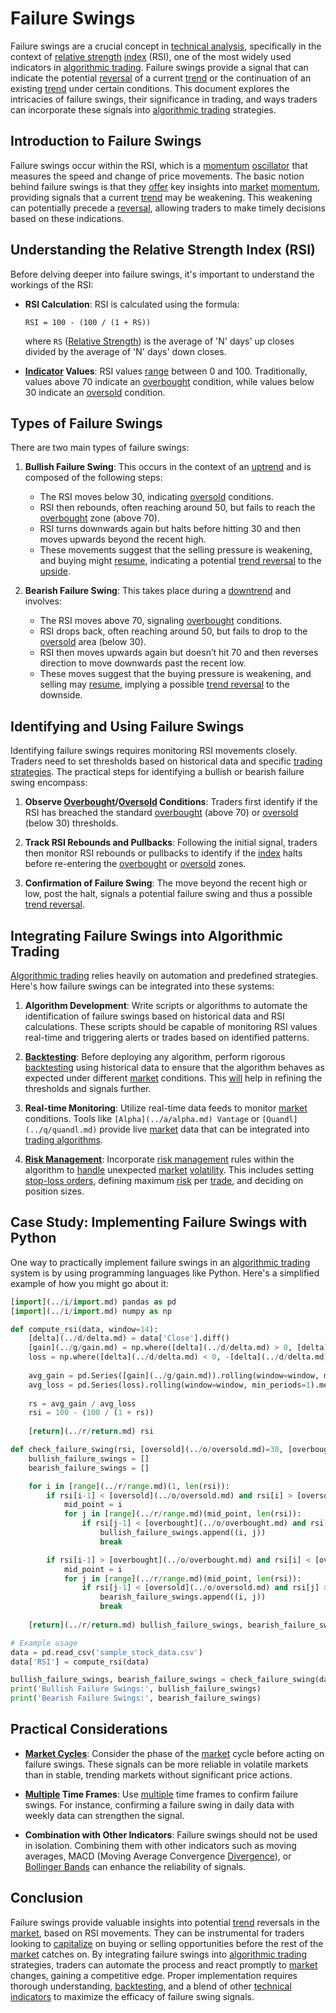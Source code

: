 # Failure Swings

Failure swings are a crucial concept in [technical analysis](../t/technical_analysis.md), specifically in the context of [relative strength](../r/relative_strength.md) [index](../i/index.md) (RSI), one of the most widely used indicators in [algorithmic trading](../a/algorithmic_trading.md). Failure swings provide a signal that can indicate the potential [reversal](../r/reversal.md) of a current [trend](../t/trend.md) or the continuation of an existing [trend](../t/trend.md) under certain conditions. This document explores the intricacies of failure swings, their significance in trading, and ways traders can incorporate these signals into [algorithmic trading](../a/algorithmic_trading.md) strategies.

## Introduction to Failure Swings

Failure swings occur within the RSI, which is a [momentum](../m/momentum.md) [oscillator](../o/oscillator.md) that measures the speed and change of price movements. The basic notion behind failure swings is that they [offer](../o/offer.md) key insights into [market](../m/market.md) [momentum](../m/momentum.md), providing signals that a current [trend](../t/trend.md) may be weakening. This weakening can potentially precede a [reversal](../r/reversal.md), allowing traders to make timely decisions based on these indications.

## Understanding the Relative Strength Index (RSI)

Before delving deeper into failure swings, it's important to understand the workings of the RSI:

- **RSI Calculation**: RSI is calculated using the formula:
  ```
  RSI = 100 - (100 / (1 + RS))
  ```
  where `RS` ([Relative Strength](../r/relative_strength.md)) is the average of 'N' days' up closes divided by the average of 'N' days' down closes.

- **[Indicator](../i/indicator.md) Values**: RSI values [range](../r/range.md) between 0 and 100. Traditionally, values above 70 indicate an [overbought](../o/overbought.md) condition, while values below 30 indicate an [oversold](../o/oversold.md) condition.

## Types of Failure Swings

There are two main types of failure swings:

1. **Bullish Failure Swing**: This occurs in the context of an [uptrend](../u/uptrend.md) and is composed of the following steps:
    - The RSI moves below 30, indicating [oversold](../o/oversold.md) conditions.
    - RSI then rebounds, often reaching around 50, but fails to reach the [overbought](../o/overbought.md) zone (above 70).
    - RSI turns downwards again but halts before hitting 30 and then moves upwards beyond the recent high.
    - These movements suggest that the selling pressure is weakening, and buying might [resume](../r/resume.md), indicating a potential [trend reversal](../t/trend_reversal.md) to the [upside](../u/upside.md).

2. **Bearish Failure Swing**: This takes place during a [downtrend](../d/downtrend.md) and involves:
    - The RSI moves above 70, signaling [overbought](../o/overbought.md) conditions.
    - RSI drops back, often reaching around 50, but fails to drop to the [oversold](../o/oversold.md) area (below 30).
    - RSI then moves upwards again but doesn’t hit 70 and then reverses direction to move downwards past the recent low.
    - These moves suggest that the buying pressure is weakening, and selling may [resume](../r/resume.md), implying a possible [trend reversal](../t/trend_reversal.md) to the downside.

## Identifying and Using Failure Swings

Identifying failure swings requires monitoring RSI movements closely. Traders need to set thresholds based on historical data and specific [trading strategies](../t/trading_strategies.md). The practical steps for identifying a bullish or bearish failure swing encompass:

1. **Observe [Overbought](../o/overbought.md)/[Oversold](../o/oversold.md) Conditions**: Traders first identify if the RSI has breached the standard [overbought](../o/overbought.md) (above 70) or [oversold](../o/oversold.md) (below 30) thresholds.

2. **Track RSI Rebounds and Pullbacks**: Following the initial signal, traders then monitor RSI rebounds or pullbacks to identify if the [index](../i/index.md) halts before re-entering the [overbought](../o/overbought.md) or [oversold](../o/oversold.md) zones.

3. **Confirmation of Failure Swing**: The move beyond the recent high or low, post the halt, signals a potential failure swing and thus a possible [trend reversal](../t/trend_reversal.md).

## Integrating Failure Swings into Algorithmic Trading

[Algorithmic trading](../a/algorithmic_trading.md) relies heavily on automation and predefined strategies. Here's how failure swings can be integrated into these systems:

1. **Algorithm Development**: Write scripts or algorithms to automate the identification of failure swings based on historical data and RSI calculations. These scripts should be capable of monitoring RSI values real-time and triggering alerts or trades based on identified patterns.

2. **[Backtesting](../b/backtesting.md)**: Before deploying any algorithm, perform rigorous [backtesting](../b/backtesting.md) using historical data to ensure that the algorithm behaves as expected under different [market](../m/market.md) conditions. This [will](../w/will.md) help in refining the thresholds and signals further.

3. **Real-time Monitoring**: Utilize real-time data feeds to monitor [market](../m/market.md) conditions. Tools like `[Alpha](../a/alpha.md) Vantage` or `[Quandl](../q/quandl.md)` provide live [market](../m/market.md) data that can be integrated into [trading algorithms](../t/trading_algorithms.md).

4. **[Risk Management](../r/risk_management.md)**: Incorporate [risk management](../r/risk_management.md) rules within the algorithm to [handle](../h/handle.md) unexpected [market](../m/market.md) [volatility](../v/volatility.md). This includes setting [stop-loss orders](../s/stop-loss_orders.md), defining maximum [risk](../r/risk.md) per [trade](../t/trade.md), and deciding on position sizes.

## Case Study: Implementing Failure Swings with Python

One way to practically implement failure swings in an [algorithmic trading](../a/algorithmic_trading.md) system is by using programming languages like Python. Here's a simplified example of how you might go about it:

```python
[import](../i/import.md) pandas as pd
[import](../i/import.md) numpy as np

def compute_rsi(data, window=14):
    [delta](../d/delta.md) = data['Close'].diff()
    [gain](../g/gain.md) = np.where([delta](../d/delta.md) > 0, [delta](../d/delta.md), 0)
    loss = np.where([delta](../d/delta.md) < 0, -[delta](../d/delta.md), 0)
    
    avg_gain = pd.Series([gain](../g/gain.md)).rolling(window=window, min_periods=1).mean()
    avg_loss = pd.Series(loss).rolling(window=window, min_periods=1).mean()
    
    rs = avg_gain / avg_loss
    rsi = 100 - (100 / (1 + rs))
    
    [return](../r/return.md) rsi

def check_failure_swing(rsi, [oversold](../o/oversold.md)=30, [overbought](../o/overbought.md)=70):
    bullish_failure_swings = []
    bearish_failure_swings = []

    for i in [range](../r/range.md)(1, len(rsi)):
        if rsi[i-1] < [oversold](../o/oversold.md) and rsi[i] > [oversold](../o/oversold.md):
            mid_point = i
            for j in [range](../r/range.md)(mid_point, len(rsi)):
                if rsi[j-1] < [overbought](../o/overbought.md) and rsi[j] > [overbought](../o/overbought.md):
                    bullish_failure_swings.append((i, j))
                    break

        if rsi[i-1] > [overbought](../o/overbought.md) and rsi[i] < [overbought](../o/overbought.md):
            mid_point = i
            for j in [range](../r/range.md)(mid_point, len(rsi)):
                if rsi[j-1] < [oversold](../o/oversold.md) and rsi[j] > [oversold](../o/oversold.md):
                    bearish_failure_swings.append((i, j))
                    break
    
    [return](../r/return.md) bullish_failure_swings, bearish_failure_swings

# Example usage
data = pd.read_csv('sample_stock_data.csv')
data['RSI'] = compute_rsi(data)

bullish_failure_swings, bearish_failure_swings = check_failure_swing(data['RSI'])
print('Bullish Failure Swings:', bullish_failure_swings)
print('Bearish Failure Swings:', bearish_failure_swings)
```

## Practical Considerations

- **[Market Cycles](../m/market_cycles.md)**: Consider the phase of the [market](../m/market.md) cycle before acting on failure swings. These signals can be more reliable in volatile markets than in stable, trending markets without significant price actions.

- **[Multiple](../m/multiple.md) Time Frames**: Use [multiple](../m/multiple.md) time frames to confirm failure swings. For instance, confirming a failure swing in daily data with weekly data can strengthen the signal.

- **Combination with Other Indicators**: Failure swings should not be used in isolation. Combining them with other indicators such as moving averages, MACD (Moving Average Convergence [Divergence](../d/divergence.md)), or [Bollinger Bands](../b/bollinger_bands.md) can enhance the reliability of signals.

## Conclusion

Failure swings provide valuable insights into potential [trend](../t/trend.md) reversals in the [market](../m/market.md), based on RSI movements. They can be instrumental for traders looking to [capitalize](../c/capitalize.md) on buying or selling opportunities before the rest of the [market](../m/market.md) catches on. By integrating failure swings into [algorithmic trading](../a/algorithmic_trading.md) strategies, traders can automate the process and react promptly to [market](../m/market.md) changes, gaining a competitive edge. Proper implementation requires thorough understanding, [backtesting](../b/backtesting.md), and a blend of other [technical indicators](../t/technical_indicators.md) to maximize the efficacy of failure swing signals.
